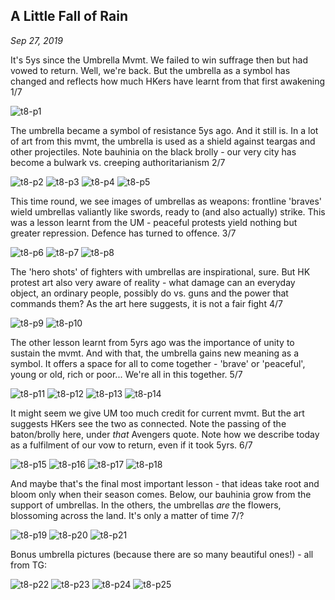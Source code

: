 ## A Little Fall of Rain
*Sep 27, 2019*

It's 5ys since the Umbrella Mvmt. We failed to win suffrage then but had vowed to return. Well, we're back. But the umbrella as a symbol has changed and reflects how much HKers have learnt from that first awakening 1/7

![t8-p1](images/thread8/t8-p1.jpg)

The umbrella became a symbol of resistance 5ys ago. And it still is. In a lot of art from this mvmt, the umbrella is used as a shield against teargas and other projectiles. Note bauhinia on the black brolly - our very city has become a bulwark vs. creeping authoritarianism 2/7

![t8-p2](images/thread8/t8-p2.jpg)
![t8-p3](images/thread8/t8-p3.jpg)
![t8-p4](images/thread8/t8-p4.jpg)
![t8-p5](images/thread8/t8-p5.jpg)

This time round, we see images of umbrellas as weapons: frontline 'braves' wield umbrellas valiantly like swords, ready to (and also actually) strike. This was a lesson learnt from the UM - peaceful protests yield nothing but greater repression. Defence has turned to offence. 3/7

![t8-p6](images/thread8/t8-p6.jpg)
![t8-p7](images/thread8/t8-p7.jpg)
![t8-p8](images/thread8/t8-p8.jpg)

The 'hero shots' of fighters with umbrellas are inspirational, sure. But HK protest art also very aware of reality - what damage can an everyday object, an ordinary people, possibly do vs. guns and the power that commands them? As the art here suggests, it is not a fair fight 4/7

![t8-p9](images/thread8/t8-p9.jpg)
![t8-p10](images/thread8/t8-p10.jpg)

The other lesson learnt from 5yrs ago was the importance of unity to sustain the mvmt. And with that, the umbrella gains new meaning as a symbol. It offers a space for all to come together - 'brave' or 'peaceful', young or old, rich or poor... We're all in this together. 5/7

![t8-p11](images/thread8/t8-p11.jpg)
![t8-p12](images/thread8/t8-p12.jpg)
![t8-p13](images/thread8/t8-p13.jpg)
![t8-p14](images/thread8/t8-p14.jpg)

It might seem we give UM too much credit for current mvmt. But the art suggests HKers see the two as connected. Note the passing of the baton/brolly here, under *that* Avengers quote. Note how we describe today as a fulfilment of our vow to return, even if it took 5yrs. 6/7

![t8-p15](images/thread8/t8-p15.jpg)
![t8-p16](images/thread8/t8-p16.jpg)
![t8-p17](images/thread8/t8-p17.jpg)
![t8-p18](images/thread8/t8-p18.jpg)

And maybe that's the final most important lesson - that ideas take root and bloom only when their season comes. Below, our bauhinia grow from the support of umbrellas. In the others, the umbrellas *are* the flowers, blossoming across the land. It's only a matter of time 7/?

![t8-p19](images/thread8/t8-p19.jpg)
![t8-p20](images/thread8/t8-p20.jpg)
![t8-p21](images/thread8/t8-p21.jpg)

Bonus umbrella pictures (because there are so many beautiful ones!) - all from TG:

![t8-p22](images/thread8/t8-p22.jpg)
![t8-p23](images/thread8/t8-p23.jpg)
![t8-p24](images/thread8/t8-p24.jpg)
![t8-p25](images/thread8/t8-p25.jpg)
